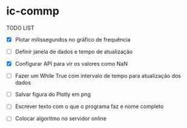 # ic-commp

TODO LIST
- [X] Plotar milissegundos no gráfico de frequência
- [ ] Definir janela de dados e tempo de atualização
- [X] Configurar API para vir os valores como NaN
- [ ] Fazer um While True com intervalo de tempo para atualização dos dados
- [ ] Salvar figura do Plotly em png
- [ ] Escrever texto com o que o programa faz e nome completo
- [ ] Colocar algoritmo no servidor online

